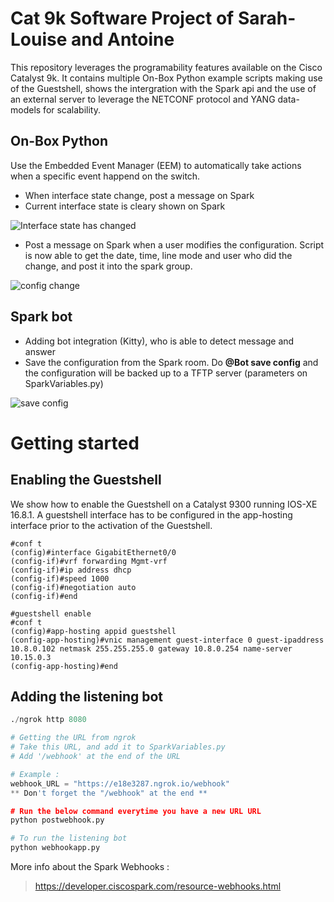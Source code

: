 # Cat 9k Software Project of Sarah-Louise and Antoine

This repository leverages the programability features available on the Cisco Catalyst 9k. It contains multiple On-Box Python example scripts making use of the Guestshell, shows the intergration with the Spark api and the use of an external server to leverage the NETCONF protocol and YANG data-models for scalability.  

## On-Box Python

Use the Embedded Event Manager (EEM) to automatically take actions when a specific event happend on the switch.  

* When interface state change, post a message on Spark
* Current interface state is cleary shown on Spark

![Interface state has changed](https://i.imgur.com/OtVRopE.png)

* Post a message on Spark when a user modifies the configuration. Script is now able to get the date, time, line mode and user who did the change, and post it into the spark group.

![config change](https://i.imgur.com/Yag4Wj8.png)


## Spark bot 

* Adding bot integration (Kitty), who is able to detect message and answer
* Save the configuration from the Spark room. Do __@Bot save config__ and the configuration will be backed up to a TFTP server (parameters on SparkVariables.py)

![save config](https://i.imgur.com/gxZNulb.png)


# Getting started

## Enabling the Guestshell

We show how to enable the Guestshell on a Catalyst 9300 running IOS-XE 16.8.1. A guestshell interface has to be configured in the app-hosting interface prior to the activation of the Guestshell.

```
#conf t
(config)#interface GigabitEthernet0/0
(config-if)#vrf forwarding Mgmt-vrf
(config-if)#ip address dhcp
(config-if)#speed 1000
(config-if)#negotiation auto
(config-if)#end

#guestshell enable
#conf t
(config)#app-hosting appid guestshell 
(config-app-hosting)#vnic management guest-interface 0 guest-ipaddress 10.8.0.102 netmask 255.255.255.0 gateway 10.8.0.254 name-server 10.15.0.3
(config-app-hosting)#end

```


## Adding the listening bot

```python
./ngrok http 8080

# Getting the URL from ngrok
# Take this URL, and add it to SparkVariables.py
# Add '/webhook' at the end of the URL

# Example :
webhook_URL = "https://e18e3287.ngrok.io/webhook"
** Don't forget the "/webhook" at the end **

# Run the below command everytime you have a new URL URL
python postwebhook.py

# To run the listening bot
python webhookapp.py
```

More info about the Spark Webhooks :

> https://developer.ciscospark.com/resource-webhooks.html
